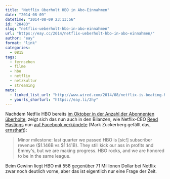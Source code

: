 ```yaml
---
title: "Netflix überholt HBO in Abo-Einnahmen"
date: "2014-08-09"
datetime: "2014-08-09 23:13:56"
id: "28483"
slug: "netflix-ueberholt-hbo-in-abo-einnahmen"
url: "https://eay.cc/2014/netflix-ueberholt-hbo-in-abo-einnahmen/"
author: "eay"
format: "link"
categories:
  - 0815
tags:
  - fernsehen
  - filme
  - hbo
  - netflix
  - netzkultur
  - streaming
meta:
  - linked_list_url: "http://www.wired.com/2014/08/netflix-is-beating-hbo-in-revenue-but-its-still-the-underdog/"
  - yourls_shorturl: "https://eay.li/2hy"
---
```


Nachdem Netflix HBO bereits [im Oktober in der Anzahl der Abonnenten überholte](//eay.cc/2013/netflix-hat-nun-mehr-abonnenten-als-hbo/), zeigt sich das nun auch in den Bilanzen, wie Netflix-CEO [Reed Hastings](http://en.wikipedia.org/wiki/Reed_Hastings) nun [auf Facebook verkündete](https://www.facebook.com/reed1960/posts/10152414721999584) (Mark Zuckerberg gefällt das, [ernsthaft](http://cl.ly/Wyth)):

> Minor milestone: last quarter we passed HBO is \[sic!\] subscriber revenue ($1.146B vs $1.141B). They still kick our ass in profits and Emmy's, but we are making progress. HBO rocks, and we are honored to be in the same league.

Beim Gewinn liegt HBO mit 558 gegenüber 71 Millionen Dollar bei Netflix zwar noch deutlich vorne, aber das ist eigentlich nur eine Frage der Zeit.

